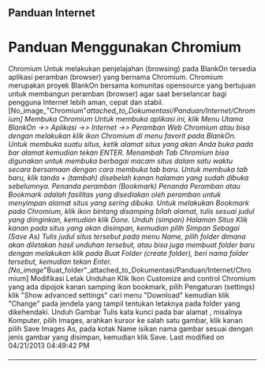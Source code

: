## Panduan  Internet

# Panduan Menggunakan Chromium
Chromium Untuk melakukan penjelajahan (browsing) pada BlankOn tersedia aplikasi
peramban (browser) yang bernama Chromium. Chromium merupakan proyek BlankOn
bersama komunitas opensource yang bertujuan untuk membangun peramban (browser)
agar saat berselancar bagi pengguna Internet lebih aman, cepat dan stabil.
[No_image_"Chromium"_attached_to_Dokumentasi/Panduan/Internet/Chromium]
Membuka Chromium Untuk membuka aplikasi ini, klik Menu Utama BlankOn ->>
Aplikasi ->> Internet ->> Peramban Web Chromium atau bisa dengan melakukan klik
ikon Chromium di menu favorit pada BlankOn. Untuk membuka suatu situs, ketik
alamat situs yang akan Anda buka pada bar alamat kemudian tekan ENTER.
Menambah Tab
Chromium bisa digunakan untuk membuka berbagai macam situs dalam satu waktu
secara bersamaan dengan cara membuka tab baru. Untuk membuka tab baru, klik
tanda + (tambah) disebelah kanan halaman yang sudah dibuka sebelumnya.
Penanda peramban (Bookmark)
Penanda Peramban atau Bookmark adalah fasilitas yang disediakan oleh peramban
untuk menyimpan alamat situs yang sering dibuka. Untuk melakukan Bookmark pada
Chromium, klik ikon bintang disamping bilah alamat, tulis sesuai judul yang
diinginkan, kemudian klik Done.
Unduh (simpan) Halaman Situs
Klik kanan pada situs yang akan disimpan, kemudian pilih Simpan Sebagai (Save
As) Tulis judul situs tersebut pada menu Name, pilih folder dimana akan
diletakan hasil unduhan tersebut, atau bisa juga membuat folder baru dengan
melakukan klik pada Buat Folder (create folder), beri nama folder tersebut,
kemudian tekan Enter.
[No_image_"Buat_folder"_attached_to_Dokumentasi/Panduan/Internet/Chromium]
Modifikasi Letak Unduhan
Klik Ikon Customize and control Chromium yang ada dipojok kanan samping ikon
bookmark, pilih Pengaturan (settings) klik "Show advanced settings" cari menu
"Download" kemudian klik "Change" pada jendela yang tampil tentukan letaknya
pada folder yang dikehendaki.
Unduh Gambar Tulis kata kunci pada bar alamat , misalnya Komputer, pilih
Images, arahkan kursor ke salah satu gambar, klik kanan pilih Save Images As,
pada kotak Name isikan nama gambar sesuai dengan jenis gambar yang disimpan,
kemudian klik Save.
Last modified on 04/21/2013 04:49:42 PM
#### 
    
 
 
 
 
 
---
 
